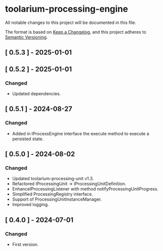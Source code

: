 # toolarium-processing-engine

All notable changes to this project will be documented in this file.

The format is based on [Keep a Changelog](https://keepachangelog.com/en/1.0.0/),
and this project adheres to [Semantic Versioning](https://semver.org/spec/v2.0.0.html).

## [ 0.5.3 ] - 2025-01-01

## [ 0.5.2 ] - 2025-01-01
### Changed
- Updated dependencies.

## [ 0.5.1 ] - 2024-08-27
### Changed
- Added in IProcessEngine interface the execute method to execute a persisted state.

## [ 0.5.0 ] - 2024-08-02
### Changed
- Updated toolarium-processing-unit v1.3.
- Refactored IProcessingUnit -> IProcessingUnitDefinition.
- EnhanceIProcessingListener with method notifyProcessingUnitProgress.
- Simplified ProcessingRegistry interface.
- Support of ProcessingUnitInstanceManager.
- Improved logging.

## [ 0.4.0 ] - 2024-07-01
### Changed
- First version.
